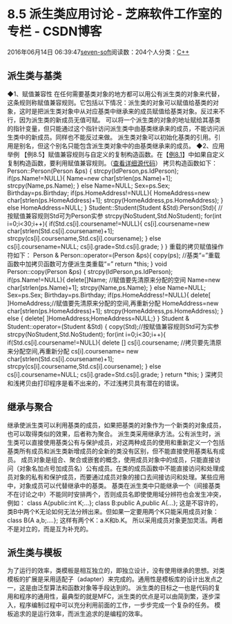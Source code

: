 
# 8.5 派生类应用讨论 -  芝麻软件工作室的专栏 - CSDN博客


2016年06月14日 06:39:47[seven-soft](https://me.csdn.net/softn)阅读数：204个人分类：[C++																](https://blog.csdn.net/softn/article/category/6266511)



## 派生类与基类
◆1、赋值兼容性
在任何需要基类对象的地方都可以用公有派生类的对象来代替，这条规则称赋值兼容规则。它包括以下情况：派生类的对象可以赋值给基类的对象，这时是把派生类对象中从对应基类中继承来的成员赋值给基类对象。反过来不行，因为派生类的新成员无值可赋。
可以将一个派生类的对象的地址赋给其基类的指针变量，但只能通过这个指针访问派生类中由基类继承来的成员，不能访问派生类中的新成员。同样也不能反过来做。
派生类对象可以初始化基类的引用。引用是别名，但这个别名只能包含派生类对象中的由基类继承来的成员。
◆2、应用举例
【例8.5】赋值兼容规则与自定义的复制构造函数。在【[例8.1](http://www.weixueyuan.net/templets/default/cpp/source/Ex8_1.txt)】中如果自定义复制构造函数，要利用赋值兼容规则。（[查看详细源代码](http://www.weixueyuan.net/templets/default/cpp/source/%E8%B5%8B%E5%80%BC%E5%85%BC%E5%AE%B9%E8%A7%84%E5%88%99%E4%B8%8E%E8%87%AA%E5%AE%9A%E4%B9%89%E7%9A%84%E6%8B%B7%E8%B4%9D%E6%9E%84%E9%80%A0%E5%87%BD%E6%95%B0.txt)）
拷贝构造函数如下：
Person::Person(Person &ps)
{
strcpy(IdPerson,ps.IdPerson);
if(ps.Name!=NULL){
Name=new char[strlen(ps.Name)+1];
strcpy(Name,ps.Name);
}
else Name=NULL;
Sex=ps.Sex;
Birthday=ps.Birthday;
if(ps.HomeAddress!=NULL){
HomeAddress=new char[strlen(ps.HomeAddress)+1];
strcpy(HomeAddress,ps.HomeAddress);
}
else HomeAddress=NULL;
}
Student::Student(Student &Std):Person(Std){
//按赋值兼容规则Std可为Person实参
strcpy(NoStudent,Std.NoStudent);
for(int i=0;i<30;i++){
if(Std.cs[i].coursename!=NULL){
cs[i].coursename=new char[strlen(Std.cs[i].coursename)+1];
strcpy(cs[i].coursename,Std.cs[i].coursename);
}
else cs[i].coursename=NULL;
cs[i].grade=Std.cs[i].grade;
}
}
重载的拷贝赋值操作符如下：
Person & Person::operator=(Person &ps){
copy(ps); //基类“=”重载函数中加拷贝函数可方便派生类重载“=”
return *this;
}
void Person::copy(Person &ps)
{
strcpy(IdPerson,ps.IdPerson);
if(ps.Name!=NULL){
delete[]Name; //赋值要先清原来分配的空间
Name=new char[strlen(ps.Name)+1];
strcpy(Name,ps.Name);
}
else Name=NULL;
Sex=ps.Sex;
Birthday=ps.Birthday;
if(ps.HomeAddress!=NULL){
delete[ ]HomeAddress;//赋值要先清原来分配的空间,再重新分配
HomeAddress=new char[strlen(ps.HomeAddress)+1];
strcpy(HomeAddress,ps.HomeAddress);
}
else { delete[ ]HomeAddress;HomeAddress=NULL;}
}
Student & Student::operator=(Student &Std)
{
copy(Std);//按赋值兼容规则Std可为实参
strcpy(NoStudent,Std.NoStudent);
for(int i=0;i<30;i++){
if(Std.cs[i].coursename!=NULL){
delete [] cs[i].coursename;
//拷贝要先清原来分配空间,再重新分配
cs[i].coursename= new char[strlen(Std.cs[i].coursename)+1];
strcpy(cs[i].coursename,Std.cs[i].coursename);
}
else cs[i].coursename=NULL;
cs[i].grade=Std.cs[i].grade;
}
return *this;
}
深拷贝和浅拷贝由打印程序是看不出来的，不过浅拷贝具有潜在的错误。
## 继承与聚合
继承使派生类可以利用基类的成员，如果把基类的对象作为一个新类的对象成员，也可以取得类似的效果，后者称为聚合。
派生类采用继承方法。公有派生时，派生类可以直接使用基类公有与保护成员，对这两种成员的使用和重新定义一个包括基类所有成员和派生类新增成员的全新的类没有区别，但不能直接使用基类私有成员。
成员对象是组合、聚合或嵌套的概念，使用成员对象中的成员，只能直接访问（对象名加点号加成员名）公有成员。在类的成员函数中不能直接访问和处理成员对象的私有和保护成员，而要通过成员对象的接口去间接访问和处理。某些应用中，对象成员可以代替继承中的基类。
基类在派生类中只能继承一个（间接基类不在讨论之中）不能同时安排两个，否则成员名即使使用域分辨符也会发生冲突，例如：
class A{public:int K;...};
class B:public A,public A{...};
这是不容许的，类B中两个K无论如何无法分辨出来。但如果一定要用两个K只能采用成员对象：
class B{A a,b;....};
这样有两个K：a.K和b.K。 所以采用成员对象更加灵活。两者不是对立的，而是互为补充的。
## 派生类与模板
为了运行的效率，类模板是相互独立的，即独立设计，没有使用继承的思想。对类模板的扩展是采用适配子（adapter）来完成的。通用性是模板库的设计出发点之一，这是由泛型算法和函数对象等手段达到的。
派生类的目标之一也是代码的复用和程序的通用性，最典型的就是MFC，派生类的优点是可以由简到繁，逐步深入，程序编制过程中可以充分利用前面的工作，一步步完成一个复杂的任务。
模板追求的是运行效率，而派生追求的是编程的效率。

